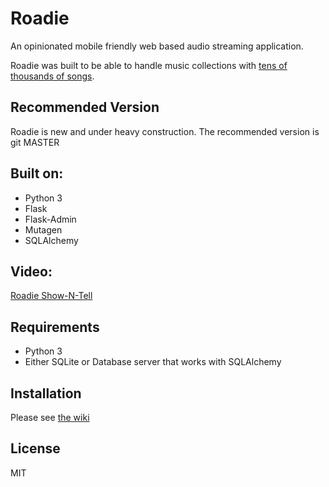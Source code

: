Roadie
======

An opinionated mobile friendly web based audio streaming application.

Roadie was built to be able to handle music collections with [tens of thousands of songs](http://www.redferret.net/?page_id=38781).

Recommended Version
-------------------
Roadie is new and under heavy construction. The recommended version is git MASTER

Built on:
---------
* Python 3
* Flask
* Flask-Admin
* Mutagen
* SQLAlchemy

Video:
-----------
[Roadie Show-N-Tell](https://youtu.be/-BnXV-qrQqc)

Requirements
------------
* Python 3
* Either SQLite or Database server that works with SQLAlchemy

Installation
------------
Please see [the wiki](https://github.com/sphildreth/roadie/wiki/Installation)

License
-------
MIT
